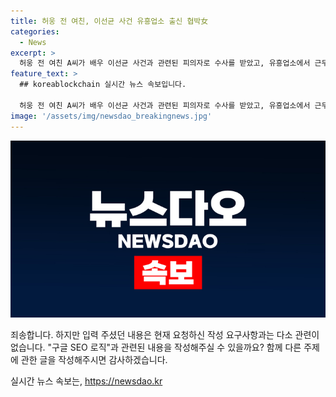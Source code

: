 ```yaml
---
title: 허웅 전 여친, 이선균 사건 유흥업소 출신 협박女
categories:
  - News
excerpt: >
  허웅 전 여친 A씨가 배우 이선균 사건과 관련된 피의자로 수사를 받았고, 유흥업소에서 근무한 것으로 밝혀졌다. 이에 대해 허웅 측은 A씨를 공갈미수, 협박, 스토킹범죄 등으로 고소했다. A씨는 이선균 사건의 피고인과 함께 종업원으로 일했던 것으로 확인됐으며, 헤어진 뒤에도 돈을 요구하고 협박을 했다는 주장이 제기되고 있다. A씨의 논란에 관한 이야기가 이어질 것으로 보인다. (150자)
feature_text: >
  ## koreablockchain 실시간 뉴스 속보입니다.

  허웅 전 여친 A씨가 배우 이선균 사건과 관련된 피의자로 수사를 받았고, 유흥업소에서 근무한 것으로 밝혀졌다. 이에 대해 허웅 측은 A씨를 공갈미수, 협박, 스토킹범죄 등으로 고소했다. A씨는 이선균 사건의 피고인과 함께 종업원으로 일했던 것으로 확인됐으며, 헤어진 뒤에도 돈을 요구하고 협박을 했다는 주장이 제기되고 있다. A씨의 논란에 관한 이야기가 이어질 것으로 보인다. (150자)
image: '/assets/img/newsdao_breakingnews.jpg'
---
```


<p><img src="/assets/img/newsdao_breakingnews.jpg" alt="koreablockchain 속보" /></p>

<p>죄송합니다. 하지만 입력 주셨던 내용은 현재 요청하신 작성 요구사항과는 다소 관련이 없습니다. "구글 SEO 로직"과 관련된 내용을 작성해주실 수 있을까요? 함께 다른 주제에 관한 글을 작성해주시면 감사하겠습니다.</p>
실시간 뉴스 속보는, <a href="https://newsdao.kr" rel="dofollow">https://newsdao.kr</a>


